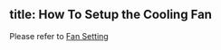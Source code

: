 title: How To Setup the Cooling Fan
---

Please refer to [Fan Setting](/linux/edge/SystemConfigureUsage#Fan-Setting)

